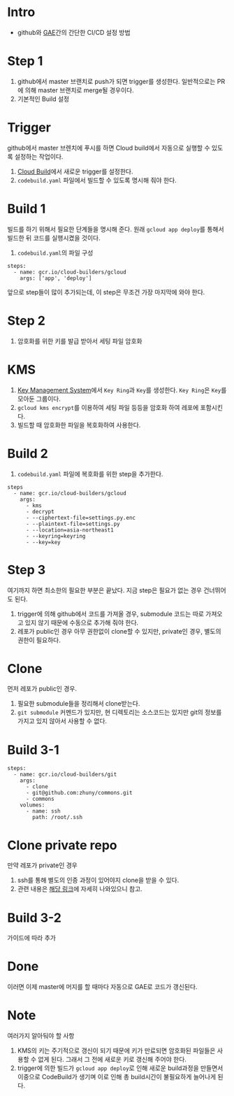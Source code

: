 # Intro
* github와 [GAE](https://console.cloud.google.com/appengine)간의 간단한 CI/CD 설정 방법

# Step 1
1. github에서 master 브랜치로 push가 되면 trigger를 생성한다. 일반적으로는 PR에 의해 master 브랜치로 merge될 경우이다.
1. 기본적인 Build 설정

# Trigger
github에서 master 브렌치에 푸시를 하면 Cloud build에서 자동으로 실행할 수 있도록 설정하는 작업이다.
1. [Cloud Build](https://console.cloud.google.com/cloud-build/triggers)에서 새로운 trigger를 설정한다.
1. `codebuild.yaml` 파일에서 빌드할 수 있도록 명시해 줘야 한다.

# Build 1
빌드를 하기 위해서 필요한 단계들을 명시해 준다. 원래 `gcloud app deploy`를 통해서 빌드한 뒤 코드를 실행시켰을 것이다.
1. `codebuild.yaml`의 파일 구성
```
steps:
  - name: gcr.io/cloud-builders/gcloud
    args: ['app', 'deploy']
```
앞으로 step들이 많이 추가되는데, 이 step은 무조건 가장 마지막에 와야 한다.

# Step 2
1. 암호화를 위한 키를 발급 받아서 세팅 파일 암호화

# KMS
1. [Key Management System](https://console.cloud.google.com/security/kms)에서 `Key Ring`과 `Key`를 생성한다. `Key Ring`은 `Key`를 모아둔 그룹이다.
1. `gcloud kms encrypt`를 이용하여 세팅 파일 등등을 암호화 하여 레포에 포함시킨다.
1. 빌드할 때 암호화한 파일을 복호화하여 사용한다.

# Build 2
1. `codebuild.yaml` 파일에 복호화를 위한 step을 추가한다.
```
steps
  - name: gcr.io/cloud-builders/gcloud
    args:
      - kms
      - decrypt
      - --ciphertext-file=settings.py.enc
      - --plaintext-file=settings.py
      - --location=asia-northeast1
      - --keyring=keyring
      - --key=key
```

# Step 3
여기까지 하면 최소한의 필요한 부분은 끝났다. 지금 step은 필요가 없는 경우 건너뛰어도 된다.
1. trigger에 의해 github에서 코드를 가져올 경우, submodule 코드는 따로 가져오고 있지 않기 때문에 수동으로 추가해 줘야 한다.
1. 레포가 public인 경우 아무 권한없이 clone할 수 있지만, private인 경우, 별도의 권한이 필요하다.

# Clone
먼저 레포가 public인 경우.
1. 필요한 submodule들을 정리해서 clone받는다. 
1. `git submodule` 커멘드가 있지만, 현 디렉토리는 소스코드는 있지만 git의 정보를 가지고 있지 않아서 사용할 수 없다.

# Build 3-1
```
steps:
  - name: gcr.io/cloud-builders/git
    args:
      - clone
      - git@github.com:zhuny/commons.git
      - commons
    volumes:
      - name: ssh
        path: /root/.ssh
```

# Clone private repo
만약 레포가 private인 경우
1. ssh를 통해 별도의 인증 과정이 있어야지 clone을 받을 수 있다.
1. 관련 내용은 [해당 링크](https://cloud.google.com/cloud-build/docs/access-private-github-repos)에 자세히 나와있으니 참고.

# Build 3-2
가이드에 따라 추가

# Done
이러면 이제 master에 머지를 할 때마다 자동으로 GAE로 코드가 갱신된다.

# Note
여러가지 알아둬야 할 사항
1. KMS의 키는 주기적으로 갱신이 되기 때문에 키가 만료되면 암호화된 파일들은 사용할 수 없게 된다. 그래서 그 전에 새로운 키로 갱신해 주어야 한다.
1. trigger에 의한 빌드가 `gcloud app deploy`로 인해 새로운 build과정을 만들면서 이중으로 CodeBuild가 생기며 이로 인해 총 build시간이 불필요하게 늘어나게 된다.
